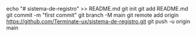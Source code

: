 echo "# sistema-de-registro" >> README.md
git init
git add README.md
git commit -m "first commit"
git branch -M main
git remote add origin https://github.com/Terminate-ux/sistema-de-registro.git
git push -u origin main
